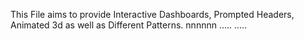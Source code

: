 This File aims to provide Interactive Dashboards, Prompted Headers, Animated 3d as well as Different Patterns.
nnnnnn
.....
.....
